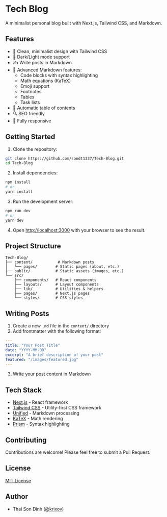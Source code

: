 # Tech Blog

A minimalist personal blog built with Next.js, Tailwind CSS, and Markdown.

## Features

- 🎨 Clean, minimalist design with Tailwind CSS
- 🌙 Dark/Light mode support
- ✍️ Write posts in Markdown
- 📝 Advanced Markdown features:
  - Code blocks with syntax highlighting
  - Math equations (KaTeX)
  - Emoji support
  - Footnotes
  - Tables
  - Task lists
- 📑 Automatic table of contents
- 🔍 SEO friendly
- 📱 Fully responsive

## Getting Started

1. Clone the repository:
```bash
git clone https://github.com/sondt1337/Tech-Blog.git
cd Tech-Blog
```

2. Install dependencies:
```bash
npm install
# or
yarn install
```

3. Run the development server:
```bash
npm run dev
# or
yarn dev
```

4. Open [http://localhost:3000](http://localhost:3000) with your browser to see the result.

## Project Structure

```
Tech-Blog/
├── content/           # Markdown posts
│   └── pages/        # Static pages (about, etc.)
├── public/           # Static assets (images, etc.)
└── src/
    ├── components/   # React components
    ├── layouts/      # Layout components
    ├── lib/          # Utilities & helpers
    ├── pages/        # Next.js pages
    └── styles/       # CSS styles
```

## Writing Posts

1. Create a new `.md` file in the `content/` directory
2. Add frontmatter with the following format:
```yaml
---
title: "Your Post Title"
date: "YYYY-MM-DD"
excerpt: "A brief description of your post"
featured: "/images/featured.jpg"
---
```
3. Write your post content in Markdown

## Tech Stack

- [Next.js](https://nextjs.org/) - React framework
- [Tailwind CSS](https://tailwindcss.com/) - Utility-first CSS framework
- [Unified](https://unifiedjs.com/) - Markdown processing
- [KaTeX](https://katex.org/) - Math rendering
- [Prism](https://prismjs.com/) - Syntax highlighting

## Contributing

Contributions are welcome! Please feel free to submit a Pull Request.

## License

[MIT License](LICENSE)

## Author

- Thai Son Dinh ([@krixov](https://x.com/krixov))
